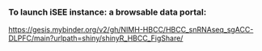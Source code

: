 ### To launch iSEE instance: a browsable data portal:
https://gesis.mybinder.org/v2/gh/NIMH-HBCC/HBCC_snRNAseq_sgACC-DLPFC/main?urlpath=shiny/shinyR_HBCC_FigShare/
